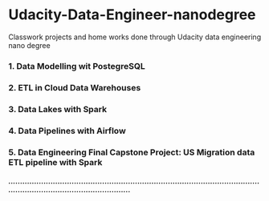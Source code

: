 # Udacity-Data-Engineer-nanodegree
Classwork projects and home works done through Udacity data engineering nano degree

### 1. Data Modelling wit PostegreSQL
### 2. ETL in Cloud Data Warehouses
### 3. Data Lakes with Spark
### 4. Data Pipelines with Airflow
### 5. Data Engineering Final Capstone Project: US Migration data ETL pipeline with Spark
##### ...............................................................................................................................................................
